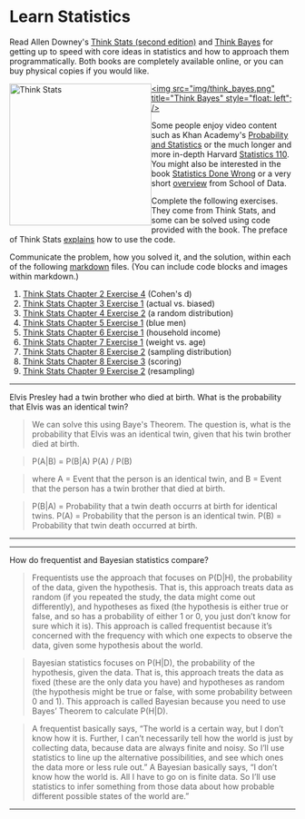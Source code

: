 # Learn Statistics

Read Allen Downey's [Think Stats (second edition)](http://greenteapress.com/thinkstats2/) and [Think Bayes](http://greenteapress.com/thinkbayes/) for getting up to speed with core ideas in statistics and how to approach them programmatically. Both books are completely available online, or you can buy physical copies if you would like.

[<img src="img/think_stats.jpg" title="Think Stats" width="250" style="float: left;" />](http://greenteapress.com/thinkstats2/)
[<img src="img/think_bayes.png" title="Think Bayes" style="float: left"; />](http://greenteapress.com/thinkbayes/)

Some people enjoy video content such as Khan Academy's [Probability and Statistics](https://www.khanacademy.org/math/probability) or the much longer and more in-depth Harvard [Statistics 110](https://www.youtube.com/playlist?list=PL2SOU6wwxB0uwwH80KTQ6ht66KWxbzTIo). You might also be interested in the book [Statistics Done Wrong](http://www.statisticsdonewrong.com/) or a very short [overview](http://schoolofdata.org/handbook/courses/the-math-you-need-to-start/) from School of Data.


Complete the following exercises. They come from Think Stats, and some can be solved using code provided with the book. The preface of Think Stats [explains](http://greenteapress.com/thinkstats2/html/thinkstats2001.html#toc2) how to use the code.

Communicate the problem, how you solved it, and the solution, within each of the following [markdown](https://guides.github.com/features/mastering-markdown/) files. (You can include code blocks and images within markdown.)

1. [Think Stats Chapter 2 Exercise 4](statistics/2-4-cohens_d.md) (Cohen's d)
2. [Think Stats Chapter 3 Exercise 1](statistics/3-1-actual_biased.md) (actual vs. biased)
3. [Think Stats Chapter 4 Exercise 2](statistics/4-2-random_dist.md) (a random distribution)
4. [Think Stats Chapter 5 Exercise 1](statistics/5-1-blue_men.md) (blue men)
5. [Think Stats Chapter 6 Exercise 1](statistics/6-1-household_income.md) (household income)
6. [Think Stats Chapter 7 Exercise 1](statistics/7-1-weight_vs_age.md) (weight vs. age)
7. [Think Stats Chapter 8 Exercise 2](statistics/8-2-sampling_dist.md) (sampling distribution)
8. [Think Stats Chapter 8 Exercise 3](statistics/8-3-scoring.md) (scoring)
9. [Think Stats Chapter 9 Exercise 2](statistics/9-2-resampling.md) (resampling)


---

Elvis Presley had a twin brother who died at birth.  What is the probability that Elvis was an identical twin?

> We can solve this using Baye's Theorem. The question is, what is the probability that Elvis was an identical twin, given that his twin brother died at birth.

> P(A|B) = P(B|A) P(A) / P(B)

> where A = Event that the person is an identical twin, and B = Event that the person has a twin brother that died at birth. 

> P(B|A) = Probability that a twin death occurrs at birth for identical twins.
> P(A) = Probability that the person is an identical twin.
> P(B) = Probability that twin death occurred at birth.

---


---

How do frequentist and Bayesian statistics compare?

> Frequentists use the approach that focuses on P(D|H), the probability of the data, given the hypothesis. That is, this approach treats data as random (if you repeated the study, the data might come out differently), and hypotheses as fixed (the hypothesis is either true or false, and so has a probability of either 1 or 0, you just don’t know for sure which it is). This approach is called frequentist because it’s concerned with the frequency with which one expects to observe the data, given some hypothesis about the world. 

> Bayesian statistics focuses on P(H|D), the probability of the hypothesis, given the data. That is, this approach treats the data as fixed (these are the only data you have) and hypotheses as random (the hypothesis might be true or false, with some probability between 0 and 1). This approach is called Bayesian because you need to use Bayes’ Theorem to calculate P(H|D).

> A frequentist basically says, “The world is a certain way, but I don’t know how it is. Further, I can’t necessarily tell how the world is just by collecting data, because data are always finite and noisy. So I’ll use statistics to line up the alternative possibilities, and see which ones the data more or less rule out.” A Bayesian basically says, “I don’t know how the world is. All I have to go on is finite data. So I’ll use statistics to infer something from those data about how probable different possible states of the world are.” 

---
